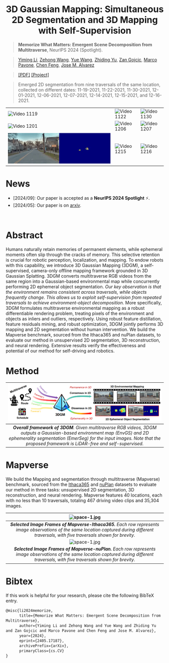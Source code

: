 <div align="center">   
  
# 3D Gaussian Mapping: Simultaneous 2D Segmentation and 3D Mapping with Self-Supervision
</div>




> **Memorize What Matters: Emergent Scene Decomposition from Multitraverse**, NeurIPS 2024 (Spotlight).

> [Yiming Li](https://scholar.google.com/citations?hl=en&user=i_aajNoAAAAJ&view_op=list_works&sortby=pubdate), [Zehong Wang](), [Yue Wang](https://scholar.google.com/citations?user=v-AEFIEAAAAJ&hl=en), [Zhiding Yu](https://scholar.google.com/citations?user=1VI_oYUAAAAJ&hl=en), [Zan Gojcic](https://scholar.google.com/citations?user=8KsqL4gAAAAJ&hl=en), [Marco Pavone](https://scholar.google.com/citations?user=RhOpyXcAAAAJ&hl=en), [Chen Feng](https://scholar.google.com/citations?user=YeG8ZM0AAAAJ&hl=en), [Jose M. Alvarez](https://scholar.google.com/citations?user=Oyx-_UIAAAAJ&hl=en)

>  [[PDF]](https://arxiv.org/pdf/2405.17187) [[Project]](https://3d-gaussian-mapping.github.io/) 

> Emerged 2D segmentation from nine traversals of the same location, collected on different dates: 11-19-2021, 11-22-2021, 11-30-2021, 12-01-2021, 12-06-2021, 12-07-2021, 12-14-2021, 12-15-2021, and 12-16-2021.
<table>
  <tr>
    <td><img src="teaser/loc600/1119.gif" alt="Video 1119" width="100%"></td>
    <td><img src="teaser/loc600/1122.gif" alt="Video 1122" width="100%"></td>
    <td><img src="teaser/loc600/1130.gif" alt="Video 1130" width="100%"></td>
  </tr>
  <tr>
    <td><img src="teaser/loc600/1201.gif" alt="Video 1201" width="100%"></td>
    <td><img src="teaser/loc600/1206.gif" alt="Video 1206" width="100%"></td>
    <td><img src="teaser/loc600/1207.gif" alt="Video 1207" width="100%"></td>
  </tr>
  <tr>
    <td><img src="teaser/loc600/1214.gif" alt="Video 1214" width="100%"></td>
    <td><img src="teaser/loc600/1215.gif" alt="Video 1215" width="100%"></td>
    <td><img src="teaser/loc600/1216.gif" alt="Video 1216" width="100%"></td>
  </tr>
</table>


# News
- [2024/09]: Our paper is accepted as a **NeurIPS 2024 Spotlight** ⚡.
- [2024/05]: Our paper is on [arxiv](https://arxiv.org/abs/2405.17187). 
</br>


# Abstract
Humans naturally retain memories of permanent elements, while ephemeral moments often slip through the cracks of memory. This selective retention is crucial for robotic perception, localization, and mapping. To endow robots with this capability, we introduce 3D Gaussian Mapping (3DGM), a self-supervised, camera-only offline mapping framework grounded in 3D Gaussian Splatting. 3DGM converts multitraverse RGB videos from the same region into a Gaussian-based environmental map while concurrently performing 2D ephemeral object segmentation. *Our key observation is that the environment remains consistent across traversals, while objects frequently change. This allows us to exploit self-supervision from repeated traversals to achieve environment-object decomposition.* More specifically, 3DGM formulates multitraverse environmental mapping as a robust differentiable rendering problem, treating pixels of the environment and objects as inliers and outliers, respectively. Using robust feature distillation, feature residuals mining, and robust optimization, 3DGM jointly performs 3D mapping and 2D segmentation without human intervention. We build the Mapverse benchmark, sourced from the Ithaca365 and nuPlan datasets, to evaluate our method in unsupervised 2D segmentation, 3D reconstruction, and neural rendering. Extensive results verify the effectiveness and potential of our method for self-driving and robotics. 


# Method

| ![space-1.jpg](teaser/arch.png) | 
|:--:| 
| ***Overall framework of 3DGM**. Given multitraverse RGB videos, 3DGM outputs a Gaussian-based environment map (EnvGS) and 2D ephemerality segmentation (EmerSeg) for the input images. Note that the proposed framework is LiDAR-free and self-supervised.* |


# Mapverse

We build the Mapping and segmentation through multitraverse (Mapverse) benchmark, sourced from the [Ithaca365](https://openaccess.thecvf.com/content/CVPR2022/papers/Diaz-Ruiz_Ithaca365_Dataset_and_Driving_Perception_Under_Repeated_and_Challenging_Weather_CVPR_2022_paper.pdf) and [nuPlan](https://arxiv.org/pdf/2403.04133) datasets to evaluate our method in three tasks: unsupervised 2D segmentation, 3D reconstruction, and neural rendering. 
Mapverse features 40 locations, each with no less than 10 traversals, totaling 467 driving video clips and 35,304 images. 

| ![space-1.jpg](teaser/ithaca.png) | 
|:--:| 
| ***Selected Image Frames of Mapverse-Ithaca365.** Each row represents image observations of the same location captured during different traversals, with five traversals shown for brevity.* |
| ![space-1.jpg](teaser/nuplan.png) | 
| ***Selected Image Frames of Mapverse-nuPlan.** Each row represents image observations of the same location captured during different traversals, with five traversals shown for brevity.* |

# Bibtex
If this work is helpful for your research, please cite the following BibTeX entry.

```
@misc{li2024memorize,
      title={Memorize What Matters: Emergent Scene Decomposition from Multitraverse}, 
      author={Yiming Li and Zehong Wang and Yue Wang and Zhiding Yu and Zan Gojcic and Marco Pavone and Chen Feng and Jose M. Alvarez},
      year={2024},
      eprint={2405.17187},
      archivePrefix={arXiv},
      primaryClass={cs.CV}
}
```
